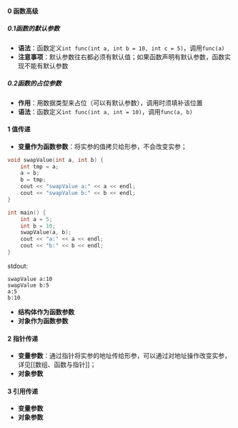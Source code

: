 #### 0 函数高级
#####  0.1**函数的默认参数**
- **语法**：函数定义```int func(int a, int b = 10, int c = 5)```，调用```func(a)```
- **注意事项**：默认参数往右都必须有默认值；如果函数声明有默认参数，函数实现不能有默认参数

##### 0.2**函数的占位参数**
- **作用**：用数据类型来占位（可以有默认参数），调用时须填补该位置
- **语法**：函数定义```int func(int a, int = 10)```，调用```func(a, b)```

#### 1 值传递
- **变量作为函数参数**：将实参的值拷贝给形参，不会改变实参；
```cpp
void swapValue(int a, int b) {
    int tmp = a;
    a = b;
    b = tmp;
    cout << "swapValue a:" << a << endl;
    cout << "swapValue b:" << b << endl;
}

int main() {
    int a = 5;
    int b = 10;
    swapValue(a, b);
    cout << "a:" << a << endl;
    cout << "b:" << b << endl;
}
```
stdout:
```
swapValue a:10
swapValue b:5
a:5
b:10
```
 - **结构体作为函数参数**
- **对象作为函数参数**

#### 2 指针传递
- **变量参数**：通过指针将实参的地址传给形参，可以通过对地址操作改变实参，详见[[数组、函数与指针]]；
- **对象参数**

#### 3 引用传递
- **变量参数**
- **对象参数**
